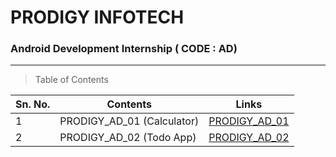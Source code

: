 # PRODIGY INFOTECH
### Android Development Internship ( CODE : AD)

---

> Table of Contents

| Sn. No. | Contents                | Links                              |
|---------|-------------------------|------------------------------------|
| 1       | PRODIGY_AD_01 (Calculator) | [PRODIGY_AD_01](./PRODIGY_AD_01/MyCalculator) |
| 2       | PRODIGY_AD_02 (Todo App) | [PRODIGY_AD_02](./PRODIGY_AD_02/todos-app) |
